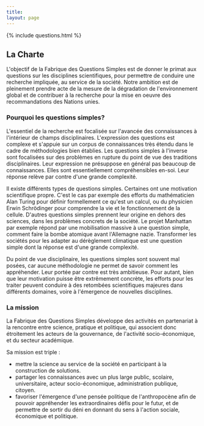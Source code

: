 ```yaml
---
title:
layout: page
---
```


<div id="intro">
  {% include questions.html %}
</div>

## La Charte

L'objectif de la Fabrique des Questions Simples est de donner le primat aux questions sur les disciplines scientifiques, pour permettre de conduire une recherche impliquée, au service de la société. Notre ambition est de pleinement prendre acte de la mesure de la dégradation de l'environnement global et de contribuer à la recherche pour la mise en oeuvre des recommandations des Nations unies.


### Pourquoi les questions simples?

L'essentiel de la recherche est focalisée sur l'avancée des connaissances à l'intérieur de champs disciplinaires. L'expression des questions est complexe et s'appuie sur un corpus de connaissances très étendu dans le cadre de méthodologies bien établies. Les questions simples à l'inverse sont focalisées sur des problèmes en rupture du point de vue des traditions disciplinaires. Leur expression ne présuppose en général pas beaucoup de connaissances. Elles sont essentiellement compréhensibles en-soi. Leur réponse relève par contre d'une grande complexité.

Il existe différents types de questions simples. Certaines ont une motivation scientifique propre.
C'est le cas par exemple des efforts du mathématicien Alan Turing pour définir formellement ce qu'est un calcul, ou du physicien Erwin Schrödinger pour comprendre la vie et le fonctionnement de la cellule.
D'autres questions simples prennent leur origine en dehors des sciences, dans les problèmes concrets de la société.  Le projet Manhattan par exemple répond par une mobilisation massive à une question simple, comment faire la bombe atomique avant l'Allemagne nazie. Transformer les sociétés pour les adapter au dérèglement climatique est une question simple dont la réponse est d'une grande complexité.

Du point de vue disciplinaire, les questions simples sont souvent mal posées, car aucune méthodologie ne permet de savoir comment les appréhender. Leur portée par contre est très ambitieuse. Pour autant, bien que leur motivation puisse être  extrêmement concrète, les efforts pour les traiter peuvent conduire à des retombées scientifiques majeures dans  différents domaines, voire à l'émergence de nouvelles disciplines.

### La mission

La Fabrique des Questions Simples développe des activités en partenariat à la rencontre entre science, pratique et politique, qui associent donc étroitement les acteurs de la gouvernance, de l'activité socio-économique, et du secteur académique.

Sa mission est triple :
- mettre la science au service de la société en participant à la construction de solutions.
- partager les connaissances avec un plus large public, scolaire, universitaire, acteur socio-économique, administration publique, citoyen.
- favoriser l'émergence d'une pensée politique de l'anthropocène afin de pouvoir appréhender les extraordinaires défis pour le futur, et de permettre de sortir du déni en donnant du sens à l'action sociale, économique et politique.
